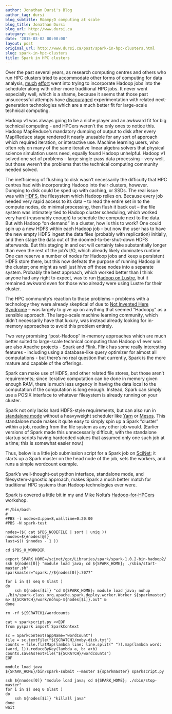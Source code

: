 ```yaml
---
author: Jonathan Dursi's Blog
author_tag: dursi
blog_subtitle: R&amp;D computing at scale
blog_title: Jonathan Dursi
blog_url: http://www.dursi.ca
category: dursi
date: '2015-03-02 00:00:00'
layout: post
original_url: http://www.dursi.ca/post/spark-in-hpc-clusters.html
slug: spark-in-hpc-clusters
title: Spark in HPC clusters
---
```


<p>Over the past several years, as research computing centres and others who run HPC clusters tried to accommodate other forms of computing for data analysis, <a href="http://www.sdsc.edu/~allans/MyHadoop.pdf">much</a> <a href="http://www.hadoopsphere.com/2013/06/options-for-mapreduce-with-hpc.html">effort</a> went into trying to incorporate Hadoop jobs into the scheduler along with other more traditional HPC jobs.  It never went especially well, which is a shame, because it seems that those past unsuccessful attempts have <a href="http://www.hadoopsphere.com/2013/06/options-for-mapreduce-with-hpc.html">discouraged</a> experimentation with related next-generation technologies which are a much better fit for large-scale technical computing.</p>


<p>Hadoop v1 was always going to be a niche player and an awkward fit for big technical computing - and HPCers weren’t the only ones to notice this.  Hadoop MapReduce’s mandatory dumping of output to disk after every Map/Reduce stage rendered it nearly unusable for any sort of approach which required iteration, or interactive use. Machine learning users, who often rely on many of the same iterative linear algebra solvers that physical science simulation users need, equally found Hadoop unhelpful.  Hadoop v1 solved one set of problems – large single-pass data processing – very well, but those weren’t the problems that the technical computing community needed solved.</p>


<p>The inefficiency of flushing to disk wasn’t necessarily the difficulty that HPC centres had with incorporating Hadoop into their clusters, however.  Dumping to disk could be sped up with caching, or SSDs.  The real issue was with <a href="http://hadoop.apache.org/docs/r2.6.0/hadoop-project-dist/hadoop-hdfs/HdfsUserGuide.html">HDFS</a>, the filesystem which Hadoop relies on.  Because every job needed very rapid access to its data – to read the entire set in to the compute nodes, do minimal processing, then flush it back out – the file system was intimately tied to Hadoop cluster scheduling, which worked very hard (reasonably enough) to schedule the compute next to the data.  But with Hadoop “on demand” in a cluster, how is this to work?  One could spin up a new HDFS within each Hadoop job – but now the user has to have the new empty HDFS ingest the data files (probably with replication) initially, and then stage the data out of the doomed-to-be-shut-down HDFS afterwards.  But this staging in and out will certainly take substantially longer than even the rest of the job’s I/O, which already likely dominates runtime.  One can reserve a number of nodes for Hadoop jobs and keep a persistent HDFS store there, but this now defeats the purpose of running Hadoop in the cluster; one might as well just hive off those nodes into a separate system.  Probably the best approach, which worked better than I think anyone had any right to expect, was to run <a href="http://wiki.lustre.org/index.php/Running_Hadoop_with_Lustre">Hadoop on Lustre</a>, but it remained awkward even for those who already were using Lustre for their cluster.</p>


<p>The HPC community’s reaction to those problems – problems with a technology they were already skeptical of due to <a href="http://en.wikipedia.org/wiki/Not_invented_here">Not Invented Here Syndrome</a> –  was largely to give up on anything that seemed “Hadoopy” as a sensible approach.  The large-scale machine learning community, which didn’t necessarily have that luxury, was instead already looking for in-memory approaches to avoid this problem entirely.</p>


<p>Two very promising “post-Hadoop” in-memory approaches which are much better suited to large-scale technical computing than Hadoop v1 ever was are also Apache projects - <a href="https://spark.apache.org">Spark</a> and <a href="https://flink.apache.org">Flink</a>.  Flink has some really interesting features - including using a database-like query optimizer for almost all computations - but there’s no real question that currently, Spark is the more mature and capable of the offerings.</p>


<p>Spark can make use of HDFS, and other related file stores, but those aren’t requirements; since iterative computation can be done in memory given enough RAM, there is much less urgency in having the data local to the computation if the computation is long enough.  Instead, Spark can simply use a POSIX interface to whatever filesystem is already running on your cluster.</p>


<p>Spark not only lacks hard HDFS-style requirements, but can also run in <a href="http://spark.apache.org/docs/latest/spark-standalone.html">standalone mode</a> without a heavyweight scheduler like <a href="http://hadoop.apache.org/docs/current/hadoop-yarn/hadoop-yarn-site/YARN.html">Yarn</a> or <a href="http://mesos.apache.org/">Mesos</a>.   This standalone mode makes it quite easy to simply spin up a Spark “cluster” within a job, reading from the file system as any other job would.  (Earlier versions of Spark made this unnecessarily difficult, with the standalone startup scripts having hardcoded values that assumed only one such job at a time; this is somewhat easier now.)</p>


<p>Thus, below is a little job submission script for a Spark job on <a href="http://www.scinethpc.ca">SciNet</a>; it starts up a Spark master on the head node of the job, sets the workers, and runs a simple wordcount example.</p>


<p>Spark’s well-thought-out python interface, standalone mode, and filesystem-agnostic approach, makes Spark a much better match for traditional HPC systems than Hadoop technologies ever were.</p>


<p>Spark is covered a little bit in my and Mike Nolta’s <a href="http://www.dursi.ca/hadoop-for-hpcers/">Hadoop-for-HPCers</a> workshop.</p>


<pre><code>#!/bin/bash
#
#PBS -l nodes=3:ppn=8,walltime=0:20:00
#PBS -N spark-test

nodes=($( cat $PBS_NODEFILE | sort | uniq ))
nnodes=${#nodes[@]}
last=$(( $nnodes - 1 ))

cd $PBS_O_WORKDIR

export SPARK_HOME=/scinet/gpc/Libraries/spark/spark-1.0.2-bin-hadoop2/
ssh ${nodes[0]} "module load java; cd ${SPARK_HOME}; ./sbin/start-master.sh"
sparkmaster="spark://${nodes[0]}:7077"

for i in $( seq 0 $last )
do
    ssh ${nodes[$i]} "cd ${SPARK_HOME}; module load java; nohup ./bin/spark-class org.apache.spark.deploy.worker.Worker ${sparkmaster} &amp;&gt; ${SCRATCH}/work/nohup-${nodes[$i]}.out" &amp;
done

rm -rf ${SCRATCH}/wordcounts

cat &gt; sparkscript.py &lt;&lt;EOF
from pyspark import SparkContext

sc = SparkContext(appName="wordCount")
file = sc.textFile("${SCRATCH}/moby-dick.txt")
counts = file.flatMap(lambda line: line.split(" ")).map(lambda word: (word, 1)).reduceByKey(lambda a, b: a+b)
counts.saveAsTextFile("${SCRATCH}/wordcounts")
EOF

module load java
${SPARK_HOME}/bin/spark-submit --master ${sparkmaster} sparkscript.py

ssh ${nnodes[0]} "module load java; cd ${SPARK_HOME}; ./sbin/stop-master"
for i in $( seq 0 $last )
do
    ssh ${nodes[$i]} "killall java"
done
wait

</code></pre>